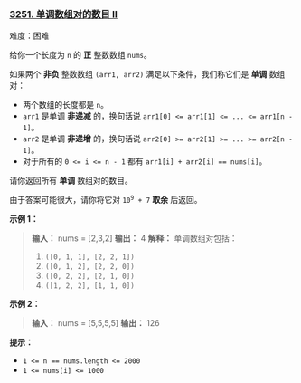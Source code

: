 ### [3251\. 单调数组对的数目 II](https://leetcode.cn/problems/find-the-count-of-monotonic-pairs-ii/)

难度：困难

给你一个长度为 `n` 的 **正** 整数数组 `nums`。

如果两个 **非负** 整数数组 `(arr1, arr2)` 满足以下条件，我们称它们是 **单调** 数组对：

- 两个数组的长度都是 `n`。
- `arr1` 是单调 **非递减** 的，换句话说 `arr1[0] <= arr1[1] <= ... <= arr1[n - 1]`。
- `arr2` 是单调 **非递增** 的，换句话说 `arr2[0] >= arr2[1] >= ... >= arr2[n - 1]`。
- 对于所有的 `0 <= i <= n - 1` 都有 `arr1[i] + arr2[i] == nums[i]`。

请你返回所有 **单调** 数组对的数目。

由于答案可能很大，请你将它对 <code>10<sup>9</sup> + 7</code> **取余** 后返回。

**示例 1：**

> **输入：** nums = [2,3,2]
> **输出：** 4
> **解释：**
> 单调数组对包括：
>
> 1. `([0, 1, 1], [2, 2, 1])`
> 2. `([0, 1, 2], [2, 2, 0])`
> 3. `([0, 2, 2], [2, 1, 0])`
> 4. `([1, 2, 2], [1, 1, 0])`

**示例 2：**

> **输入：** nums = [5,5,5,5]
> **输出：** 126

**提示：**

- `1 <= n == nums.length <= 2000`
- `1 <= nums[i] <= 1000`
